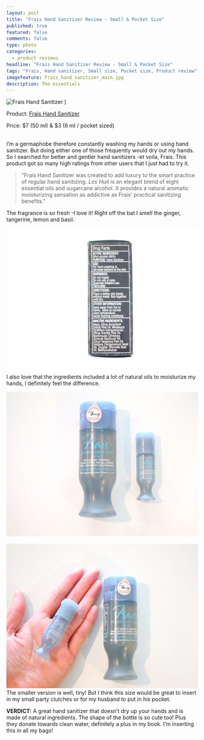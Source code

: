 ```yaml
---
layout: post
title: "Frais Hand Sanitizer Review - Small & Pocket Size"
published: true
featured: false
comments: false
type: photo
categories: 
  - product reviews
headline: "Frais Hand Sanitizer Review - Small & Pocket Size"
tags: "Frais, Hand sanitizer, Small size, Pocket size, Product review"
imagefeature: Frais_hand_sanitizer_main.jpg
description: The essentials
---
```


![Frais Hand Sanitizer](/img/![Frais_hand_sanitizer_main.jpg])
)
<p>Product: <a href="http://www.beauty.com/frais-everyday-sanitizer/qxp548642?catid=298605&N=0">Frais Hand Sanitizer</a></p>
<p>Price: $7 (50 ml) & $3 (6 ml / pocket sized)</p>

<br>
I’m a germaphobe therefore constantly washing my hands or using hand sanitizer. But doing either one of those frequently would dry out my hands. So I searched for better and gentler hand sanitizers -et voila, Frais. This product got so many high ratings from other users that I just had to try it.

<p><blockquote>"Frais Hand Sanitizer was created to add luxury to the smart practice of regular hand sanitizing. <i>Les Huit</i> is an elegant blend of eight essential oils and sugarcane alcohol. It provides a natural aromatic moisturizing sensation as addictive as Frais' practical sanitizing benefits."</blockquote></p>

The fragrance is so fresh -I love it! Right off the bat I smell the ginger, tangerine, lemon and basil. 

![Frais Hand Sanitizer Ingredients](/img/Frais_ingredients.jpg)
I also love that the ingredients included a lot of natural oils to moisturize my hands, I definitely feel the difference.

![Frais Hand Sanitizer Sizes](/img/Frais_sizes.jpg)
<br>
<br>
![Frais Hand Sanitizer Pocket Size](/img/Frais_pocket_size.jpg)
The smaller version is well, tiny! But I think this size would be great to insert in my small party clutches or for my husband to put in his pocket. 


<b>VERDICT:</b> A great hand sanitizer that doesn’t dry up your hands and is made of natural ingredients. The shape of the bottle is so cute too! Plus they donate towards clean water, definitely a plus in my book. I’m inserting this in all my bags!